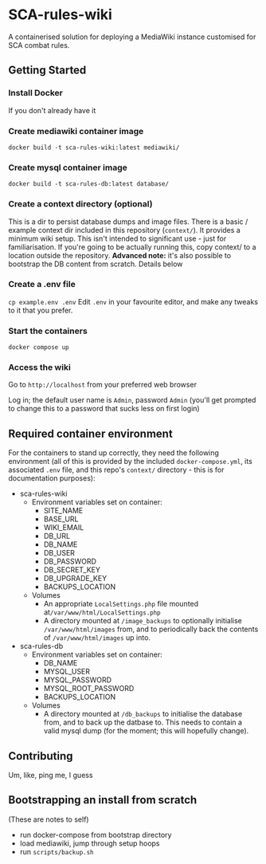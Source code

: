 # SCA-rules-wiki
A containerised solution for deploying a MediaWiki instance customised for SCA combat rules.

## Getting Started
### Install Docker
If you don't already have it

### Create mediawiki container image
```docker build -t sca-rules-wiki:latest mediawiki/```

### Create mysql container image
```docker build -t sca-rules-db:latest database/```

### Create a context directory (optional)
This is a dir to persist database dumps and image files.
There is a basic / example context dir included in this repository (```context/```). It provides a minimum wiki setup.
This isn't intended to significant use - just for familiarisation. 
If you're going to be actually running this, copy context/ to a location outside the repository. 
**Advanced note:** it's also possible to bootstrap the DB content from scratch. Details below

### Create a .env file
```cp example.env .env```
Edit ```.env``` in your favourite editor, and make any tweaks to it that you prefer. 

### Start the containers
```docker compose up```

### Access the wiki
Go to ```http://localhost``` from your preferred web browser

Log in; the default user name is ```Admin```, password ```Admin``` (you'll get prompted to change this to a password that sucks less on first login)

## Required container environment
For the containers to stand up correctly, they need the following environment (all of this is provided by the included `docker-compose.yml`, its associated `.env` file, and this repo's `context/` directory - this is for documentation purposes):
- sca-rules-wiki
  - Environment variables set on container:
      - SITE_NAME
      - BASE_URL
      - WIKI_EMAIL
      - DB_URL
      - DB_NAME
      - DB_USER
      - DB_PASSWORD
      - DB_SECRET_KEY
      - DB_UPGRADE_KEY
      - BACKUPS_LOCATION
  - Volumes
    - An appropriate `LocalSettings.php` file mounted at`/var/www/html/LocalSettings.php `
    - A directory mounted at `/image_backups` to optionally initialise `/var/www/html/images` from, and to periodically back the contents of `/var/www/html/images` up into.
- sca-rules-db
  - Environment variables set on container:
      - DB_NAME
      - MYSQL_USER
      - MYSQL_PASSWORD
      - MYSQL_ROOT_PASSWORD
      - BACKUPS_LOCATION
  - Volumes
    - A directory mounted at `/db_backups` to initialise the database from, and to back up the datbase to. This needs to contain a valid mysql dump (for the moment; this will hopefully change).

## Contributing
Um, like, ping me, I guess

## Bootstrapping an install from scratch
(These are notes to self)
- run docker-compose from bootstrap directory
- load mediawiki, jump through setup hoops
- run ```scripts/backup.sh```
